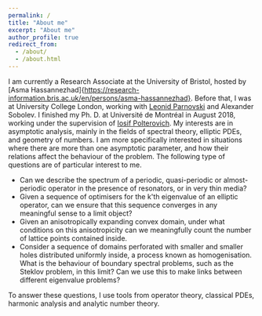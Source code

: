```yaml
---
permalink: /
title: "About me"
excerpt: "About me"
author_profile: true
redirect_from: 
  - /about/
  - /about.html
---
```


I am currently a Research Associate at the University of Bristol, hosted by [Asma Hassannezhad]{https://research-information.bris.ac.uk/en/persons/asma-hassannezhad}. Before that, I was at University College London, working with [Leonid Parnovski](http://www.homepages.ucl.ac.uk/~ucahlep/) and Alexander Sobolev. I finished my Ph. D. at Université de Montréal in August 2018, working under the supervision of [Iosif Polterovich](http://www.dms.umontreal.ca/~iossif/). My interests are in asymptotic analysis, mainly in the fields of spectral theory, elliptic PDEs, and geometry of numbers. I am more specifically interested in situations where there are more than one asymptotic parameter, and how their relations affect the behaviour of the problem. The following type of questions are of particular interest to me.

* Can we describe the spectrum of a periodic, quasi-periodic or almost-periodic operator in the presence of resonators, or in very thin media?
* Given a sequence of optimisers for the k'th eigenvalue of an elliptic operator, can we ensure that this sequence converges in any meaningful sense to a limit object?
* Given an anisotropically expanding convex domain, under what conditions on this anisotropicity can we meaningfully count the number of lattice points contained inside.
* Consider a sequence of domains perforated with smaller and smaller holes distributed uniformly inside, a process known as homogenisation. What is the behaviour of boundary spectral problems, such as the Steklov problem, in this limit? Can we use this to make links between different eigenvalue problems?

To answer these questions, I use tools from operator theory, classical PDEs, harmonic analysis and analytic number theory.
